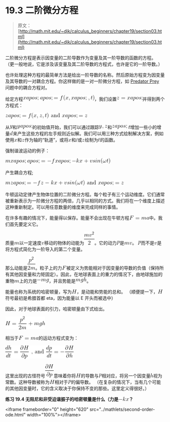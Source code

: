 # 19.3 二阶微分方程

> 原文： [http://math.mit.edu/~djk/calculus_beginners/chapter19/section03.html](http://math.mit.edu/~djk/calculus_beginners/chapter19/section03.html)

二阶微分方程是表示因变量的二阶导数作为变量及其一阶导数的函数的方程。 （更一般地说，它是涉及该变量及其二阶导数的方程式，也许是它的一阶导数。）

也许处理这种方程的最简单方法是给出一阶导数的名称。然后原始方程变为因变量及其导数的一对耦合方程。你这样做的是一对一阶微分方程，如 [Predator Prey](../chapter18/section01.html) 问题中的耦合方程对。

给定方程![](img/tex-2d09bc51f08764dddbabbc7a315df9e0.gif)，我们设置![](img/tex-089d154c950b29f3528fa24338986bd9.gif)并得到两个方程式：

![](img/tex-39be4b8a74cfcd2ccec4855a0422f735.gif)

从![](img/tex-415290769594460e2e485922904f345d.gif)和![](img/tex-23e3c7efae813fefb4fed2436a229c98.gif)的初始值开始，我们可以通过跟踪![](img/tex-46dbafa076e7da3bc67b2ee14e4c7eff.gif)和![](img/tex-5e2010f0ce155d112cfc155f1a333849.gif) ![](img/tex-e358efa489f58062f10dd7316b65649e.gif)增加一些小的增量![](img/tex-8277e0910d750195b448797616e091ad.gif)来产生这些方程的左手规则近似解。我们可以用三种方式绘制解决方案，例如使用![](img/tex-9dd4e461268c8034f5c8564e155c67a6.gif)和![](img/tex-fbade9e36a3f36d3d676c1b808451dd7.gif)作为轴的“轨道”，或将![](img/tex-9dd4e461268c8034f5c8564e155c67a6.gif)和/或![](img/tex-fbade9e36a3f36d3d676c1b808451dd7.gif)绘制为![](img/tex-e358efa489f58062f10dd7316b65649e.gif)的函数。

强制谐波运动的例子：

![](img/tex-65f0d475d2008ea9a55eb8b316153367.gif)

产生耦合方程;

![](img/tex-281af18121b7f6e4472cd44eff085486.gif)

牛顿运动定律产生物体位置的二阶微分方程。每个粒子有三个运动维度。它们通常被重新表示为一阶微分方程的两倍，几乎以相同的方式。我们将在一个维度上描述这种重新制定。可以用任意数量的维度来完成同样的事情。

在许多有趣的情况下，能量得以保存。能量不会出现在牛顿方程![](img/tex-a6c7acfc672d8535b8d9d849465f458e.gif)中。我们首先要定义它。

质量![](img/tex-6f8f57715090da2632453988d9a1501b.gif)以一定速度![](img/tex-9e3669d19b675bd57058fd4664205d2a.gif)移动的物体的动能为![](img/tex-250c82718f94a74f6193ae042c34a7a2.gif)。它的动力![](img/tex-83878c91171338902e0fe0fb97a8c47a.gif)是![](img/tex-94d035945b3d82182669c4d3f6daa104.gif)。 ![](img/tex-83878c91171338902e0fe0fb97a8c47a.gif)而不是![](img/tex-9e3669d19b675bd57058fd4664205d2a.gif)是将方程式简化为一阶导入的第二个变量。

那么动能是![](img/tex-0e616afa057ef8d6b8e969c8743775d3.gif)。粒子上的力![](img/tex-800618943025315f869e4e1f09471012.gif)被定义为势能相对于因变量的导数的负值（保持所有其他因变量和力矩固定）。因此，在地球表面上的重力的情况下，由地球施加的重物![](img/tex-6f8f57715090da2632453988d9a1501b.gif)上的力是![](img/tex-b58583b8f2adb784887927845b48770e.gif)，并且势能是![](img/tex-d769f3ab30112939f2b4469f8a92804e.gif)。

能量也称为系统的哈密顿量，写为![](img/tex-c1d9f50f86825a1a2302ec2449c17196.gif)，是动能和势能的总和。 （顺便提一下，![](img/tex-c1d9f50f86825a1a2302ec2449c17196.gif)符号最初是希腊首都 eta，因为能量以 E 开头而被选中）

因此，对于地球表面的引力，哈密顿量由下式给出。

![](img/tex-6684f6fb23174397caf26263656b9605.gif)

相当于![](img/tex-91e943789905fa8f4f3d298b4f37a311.gif)的运动方程式变为：

![](img/tex-be3c447e8948e3772faaf6ffd1f8ffb6.gif)

这里出现的古怪符号![](img/tex-e22e372ac25775747f00a5cfbb8d1b45.gif)意味着你将![](img/tex-c1d9f50f86825a1a2302ec2449c17196.gif)的导数与![](img/tex-83878c91171338902e0fe0fb97a8c47a.gif)相对应，将另一个因变量![](img/tex-2510c39011c5be704182423e3a695e91.gif)视为常数。这种导数被称为![](img/tex-c1d9f50f86825a1a2302ec2449c17196.gif)相对于![](img/tex-83878c91171338902e0fe0fb97a8c47a.gif)的偏导数。 （在复杂的情况下，当有几个可能的其他因变量时，它的含义取决于你保持不变的那些。这里定义得很好。）

**练习 19.4 无阻尼和非受迫谐振子的哈密顿量是什么（力是![](img/tex-774c30301abfb16d7213f6af1bf4165a.gif)？**

&lt;iframe frameborder="0" height="620" src="../mathlets/second-order-ode.html" width="100%"&gt;&lt;/iframe&gt;